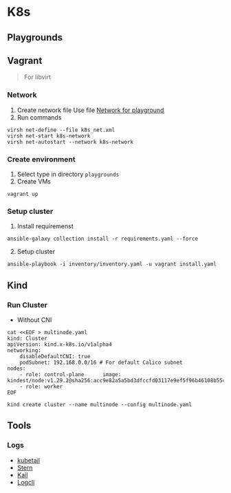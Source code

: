 # K8s
## Playgrounds
## Vagrant
>For libvirt
### Network

1. Create network file
Use file [Network for playground](./playgrounds/k8s_net.xml)
2. Run commands
```shell
virsh net-define --file k8s_net.xml 
virsh net-start k8s-network
virsh net-autostart --network k8s-network
```
### Create environment
1. Select type in directory `playgrounds`
2. Create VMs
```shell
vagrant up
```

### Setup cluster
1. Install requiremenst
```shell
ansible-galaxy collection install -r requirements.yaml --force
```
2. Setup cluster
```shell
ansible-playbook -i inventory/inventory.yaml -u vagrant install.yaml
```

## Kind
### Run Cluster
* Without CNI 
```shell
cat <<EOF > multinode.yaml             
kind: Cluster  
apiVersion: kind.x-k8s.io/v1alpha4
networking:
    disableDefaultCNI: true
    podSubnet: 192.168.0.0/16 # For default Calico subnet
nodes:
    - role: control-plane      image: kindest/node:v1.29.2@sha256:acc9e82a5a5bd3dfccfd03117e9ef5f96b46108b55cd647fb5e7d0d1a35c9c6f
    - role: worker
EOF

kind create cluster --name multinode --config multinode.yaml
```

## Tools
### Logs
* [kubetail](https://github.com/johanhaleby/kubetail)
* [Stern](https://github.com/stern/stern)
* [Kail](https://github.com/boz/kail?tab=readme-ov-file)
* [Logcli](https://grafana.com/docs/loki/latest/query/logcli/)